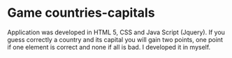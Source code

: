 # Game countries-capitals

Application was developed in HTML 5, CSS and Java Script (Jquery). If you guess correctly a country and its capital you will gain two points, one point if one element is correct and none if all is bad. I developed it in myself.